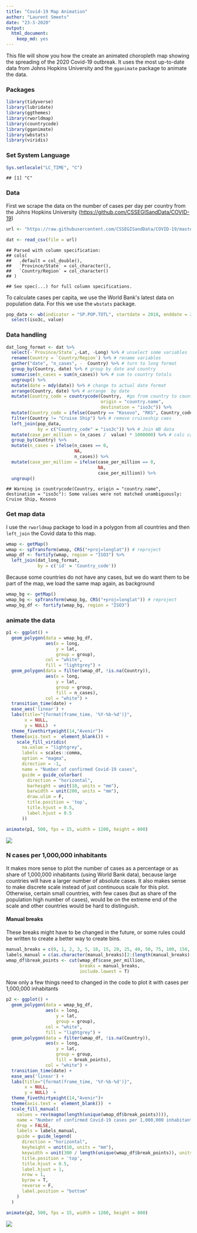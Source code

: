 ```yaml
---
title: "Covid-19 Map Animation"
author: "Laurent Smeets"
date: "23-3-2020"
output:
  html_document:
    keep_md: yes
---
```



This file will show you how the create an animated choropleth map showing the spreading of the 2020 Covid-19 outbreak. It uses the most up-to-date data from Johns Hopkins University and the `gganimate` package to animate the data.


### Packages


```r
library(tidyverse)
library(lubridate)
library(ggthemes)
library(rworldmap)
library(countrycode)
library(gganimate)
library(wbstats)
library(viridis)
```


### Set System Language


```r
Sys.setlocale("LC_TIME", "C")
```

```
## [1] "C"
```

### Data

First we scrape the data on the number of cases per day per country from the  Johns Hopkins University (https://github.com/CSSEGISandData/COVID-19)


```r
url <- "https://raw.githubusercontent.com/CSSEGISandData/COVID-19/master/csse_covid_19_data/csse_covid_19_time_series/time_series_19-covid-Confirmed.csv"

dat <- read_csv(file = url) 
```

```
## Parsed with column specification:
## cols(
##   .default = col_double(),
##   `Province/State` = col_character(),
##   `Country/Region` = col_character()
## )
```

```
## See spec(...) for full column specifications.
```


To calculate cases per capita, we use the World Bank's latest data on population data. For this we use the `wbstats` package.


```r
pop_data <- wb(indicator = "SP.POP.TOTL", startdate = 2018, enddate = 2018) %>%
  select(iso3c, value)
```

### Data handling


```r
dat_long_format <- dat %>%
  select(-`Province/State`,-Lat, -Long) %>% # unselect some variables
  rename(Country = `Country/Region`) %>% # rename variables
  gather("date", "n_cases", -  Country) %>% # turn to long format
  group_by(Country, date) %>% # group by date and country
  summarise(n_cases = sum(n_cases)) %>% # sum to country totals
  ungroup() %>%
  mutate(date = mdy(date)) %>% # change to actual date format
  arrange(Country, date) %>% # arrange  by date
  mutate(Country_code = countrycode(Country,  #go from country to country code
                                    origin = "country.name",
                                    destination = "iso3c")) %>% 
  mutate(Country_code = ifelse(Country == "Kosovo", "RKS", Country_code)) %>%
  filter(Country != "Cruise Ship") %>% # remove cruiseship caes
  left_join(pop_data,
            by = c("Country_code" = "iso3c")) %>% # Join WB data
  mutate(case_per_million = (n_cases /  value) * 1000000) %>% # calc cases per mil
  group_by(Country) %>%
  mutate(n_cases = ifelse(n_cases == 0, 
                          NA,
                          n_cases)) %>%
  mutate(case_per_million = ifelse(case_per_million == 0,
                                   NA, 
                                   case_per_million)) %>%
  ungroup()
```

```
## Warning in countrycode(Country, origin = "country.name", destination = "iso3c"): Some values were not matched unambiguously: Cruise Ship, Kosovo
```

### Get map data

I use the `rworldmap` package to load in a polygon from all countries and then `left_join` the Covid data to this map.  


```r
wmap <- getMap()
wmap <- spTransform(wmap, CRS("+proj=longlat")) # reproject
wmap_df <- fortify(wmap, region = "ISO3") %>%
  left_join(dat_long_format, 
            by = c('id' = 'Country_code')) 
```

Because some countries do not have any cases, but we do want them to be part of the map, we load the same map again, as background


```r
wmap_bg <- getMap()
wmap_bg <- spTransform(wmap_bg, CRS("+proj=longlat")) # reproject
wmap_bg_df <- fortify(wmap_bg, region = "ISO3")
```


### animate the data


```r
p1 <- ggplot() +
  geom_polygon(data = wmap_bg_df,
               aes(x = long,
                   y = lat,
                   group = group),
               col = "white",
               fill = "lightgrey") + 
  geom_polygon(data = filter(wmap_df, !is.na(Country)),
               aes(x = long,
                   y = lat,
                   group = group,
                   fill = n_cases),
               col = "white") +
  transition_time(date) +
  ease_aes('linear') +
  labs(title="{format(frame_time, '%Y-%b-%d')}", 
       x = NULL, 
       y = NULL)  +
  theme_fivethirtyeight(14,"Avenir")+
  theme(axis.text =  element_blank()) +
    scale_fill_viridis(
      na.value = "lightgrey",
      labels = scales::comma,
      option = "magma", 
      direction = -1,
      name = "Number of confirmed Covid-19 cases",
      guide = guide_colorbar(
        direction = "horizontal",
        barheight = unit(10, units = "mm"),
        barwidth = unit(200, units = "mm"),
        draw.ulim = F,
        title.position = 'top',
        title.hjust = 0.5,
        label.hjust = 0.5
      ))  
```




```r
animate(p1, 500, fps = 15, width = 1200, height = 800)
```

![](code_files/figure-html/unnamed-chunk-9-1.gif)<!-- -->


### N cases per 1,000,000 inhabitants

It makes more sense to plot the number of cases as a percentage or as share of 1,000,000 inhabitants (using World Bank data), because large countries will have a larger number of absolute cases. It also makes sense to make  discrete scale instead of just continuous scale for this plot. Otherwise, certain small countries, with few cases (but as share of the population high number of cases), would be on the extreme end of the scale and other countries would be hard to distinguish. 


#### Manual breaks

These breaks might have to be changed in the future, or some rules could be written to create a better way to create bins.


```r
manual_breaks = c(0, 1, 2, 3, 5, 10, 15, 20, 25, 40, 50, 75, 100, 150, 250, 500, 1000, 10000000)
labels_manual = c(as.character(manual_breaks)[2:(length(manual_breaks)-1)], "1000+")
wmap_df$break_points <- cut(wmap_df$case_per_million,
                            breaks = manual_breaks,
                            include.lowest = T)
```


Now only a few things need to changed in the code to plot it with cases per 1,000,000 inhabitants


```r
p2 <- ggplot() +
  geom_polygon(data = wmap_bg_df,
               aes(x = long,
                   y = lat,
                   group = group),
               col = "white",
               fill = "lightgrey") + 
  geom_polygon(data = filter(wmap_df, !is.na(Country)),
               aes(x = long,
                   y = lat,
                   group = group,
                   fill = break_points),
               col = "white") +
  transition_time(date) +
  ease_aes('linear') +
  labs(title="{format(frame_time, '%Y-%b-%d')}", 
       x = NULL, 
       y = NULL)  +
  theme_fivethirtyeight(14,"Avenir")+
  theme(axis.text =  element_blank())  +
  scale_fill_manual(
    values = rev(magma(length(unique(wmap_df$break_points)))),
    name = "Number of confirmed Covid-19 cases per 1,000,000 inhabitants",
    drop = FALSE,
    labels = labels_manual,
    guide = guide_legend(
      direction = "horizontal",
      keyheight = unit(10, units = "mm"),
      keywidth = unit(300 / length(unique(wmap_df$break_points)), units = "mm"),
      title.position = 'top',
      title.hjust = 0.5,
      label.hjust = 1,
      nrow = 1,
      byrow = T,
      reverse = F,
      label.position = "bottom"
    )
  )
```



```r
animate(p2, 500, fps = 15, width = 1200, height = 800)
```

![](code_files/figure-html/unnamed-chunk-12-1.gif)<!-- -->


